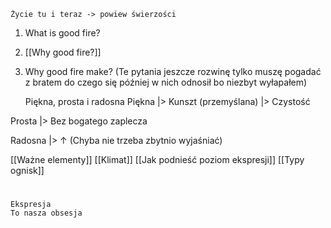 	Życie tu i teraz -> powiew świerzości

1. What is good fire?
2. [[Why good fire?]]
3. Why good fire make?
\(Te pytania jeszcze rozwinę tylko muszę pogadać z bratem do czego się później w nich odnosił bo niezbyt wyłapałem\)


	Piękna, prosta i radosna
Piękna
 |> Kunszt \(przemyślana\)
 |> Czystość

Prosta
 |> Bez bogatego zaplecza

Radosna
 |> ↑ \(Chyba nie trzeba zbytnio wyjaśniać\)

[[Ważne elementy]]
[[Klimat]]
[[Jak podnieść poziom ekspresji]]
[[Typy ognisk]]

#

	Ekspresja
	To nasza obsesja
